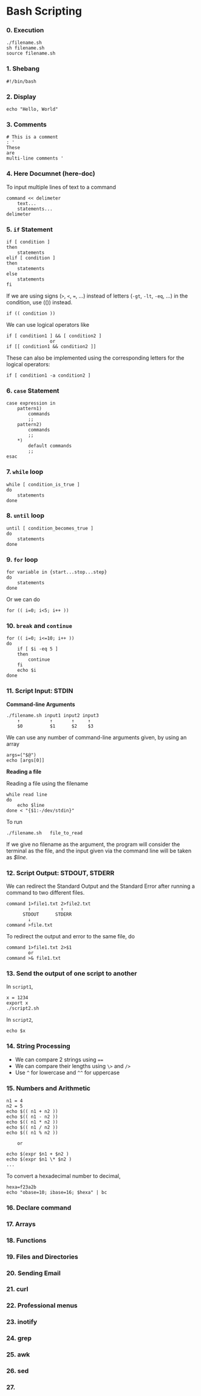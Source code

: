 # Bash Scripting

### 0. Execution

    ./filename.sh
    sh filename.sh
    source filename.sh

### 1. Shebang

    #!/bin/bash

### 2. Display

    echo "Hello, World"

### 3. Comments

    # This is a comment
    : '
    These
    are 
    multi-line comments '

### 4. Here Documnet (here-doc)

To input multiple lines of text to a command

    command << delimeter
        text...
        statements...
    delimeter

### 5. `if` Statement

    if [ condition ]
    then
        statements
    elif [ condition ]
    then
        statements
    else
        statements    
    fi

If we are using signs (`>`, `<`, `=`, ...) instead of letters (`-gt`, `-lt`, `-eq`, ...) in the condition, use (()) instead.

    if (( condition ))

We can use logical operators like

    if [ condition1 ] && [ condition2 ]
                    or
    if [[ condition1 && condition2 ]]


These can also be implemented using the corresponding letters for the logical operators:

    if [ condition1 -a condition2 ]

### 6. `case` Statement

    case expression in
        pattern1)
            commands
            ;;
        pattern2)
            commands
            ;;
        *)
            default commands
            ;;
    esac

### 7. `while` loop

    while [ condition_is_true ]
    do 
        statements
    done


### 8. `until` loop

    until [ condition_becomes_true ]
    do
        statements
    done

### 9. `for` loop

    for variable in {start...stop...step}
    do 
        statements
    done

Or we can do

    for (( i=0; i<5; i++ ))

### 10. `break` and `continue`

    for (( i=0; i<=10; i++ ))
    do
        if [ $i -eq 5 ]
        then 
            continue
        fi
        echo $i
    done

### 11. Script Input: STDIN

**Command-line Arguments**

    ./filename.sh input1 input2 input3
        ↑           ↑       ↑     ↑
        $0          $1      $2    $3

We can use any number of command-line arguments given, by using an array

    args=("$@")
    echo [args[0]]

**Reading a file**

Reading a file using the filename

    while read line
    do 
        echo $line
    done < "{$1:-/dev/stdin}"

To run

    ./filename.sh   file_to_read

If we give no filename as the argument, the program will consider the terminal as the file, and the input given via the command line will be taken as *$line*.

### 12. Script Output: STDOUT, STDERR

We can redirect the Standard Output and the Standard Error after running a command to two different files.

    command 1>file1.txt 2>file2.txt
            ↑           ↑
          STDOUT      STDERR
            ↓
    command >file.txt

To redirect the output and error to the same file, do

    command 1>file1.txt 2>$1
            or
    command >& file1.txt

### 13. Send the output of one script to another 

In `script1`,
    
    x = 1234
    export x
    ./script2.sh

In `script2`,

    echo $x

### 14. String Processing

* We can compare 2 strings using `==`
* We can compare their lengths using `\>` and `/>`
* Use `^` for lowercase and `^^` for uppercase

### 15. Numbers and Arithmetic

    n1 = 4
    n2 = 5
    echo $(( n1 + n2 ))
    echo $(( n1 - n2 ))
    echo $(( n1 * n2 ))
    echo $(( n1 / n2 ))
    echo $(( n1 % n2 ))

        or

    echo $(expr $n1 + $n2 )
    echo $(expr $n1 \* $n2 ) 
    ...

To convert a hexadecimal number to decimal,

    hexa=f23a2b
    echo "obase=10; ibase=16; $hexa" | bc
    


### 16. Declare command
### 17. Arrays
### 18. Functions
### 19. Files and Directories
### 20. Sending Email
### 21. curl
### 22. Professional menus
### 23. inotify
### 24. grep
### 25. awk
### 26. sed
### 27. 

    


